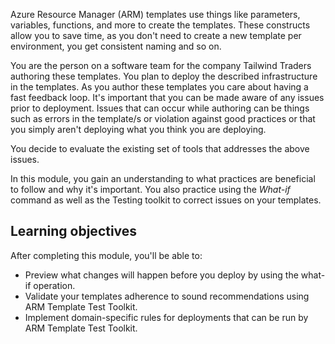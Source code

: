 Azure Resource Manager (ARM) templates use things like parameters, variables, functions, and more to create the templates. These constructs allow you to save time, as you don't need to create a new template per environment, you get consistent naming and so on.

You are the person on a software team for the company Tailwind Traders authoring these templates. You plan to deploy the described infrastructure in the templates. As you author these templates you care about having a fast feedback loop. It's important that you can be made aware of any issues prior to deployment. Issues that can occur while authoring can be things such as errors in the template/s or violation against good practices or that you simply aren't deploying what you think you are deploying.

You decide to evaluate the existing set of tools that addresses the above issues.

In this module, you gain an understanding to what practices are beneficial to follow and why it's important. You also practice using the *What-if* command as well as the Testing toolkit to correct issues on your templates.

## Learning objectives

After completing this module, you'll be able to:

- Preview what changes will happen before you deploy by using the what-if operation.
- Validate your templates adherence to sound recommendations using ARM Template Test Toolkit.
- Implement domain-specific rules for deployments that can be run by ARM Template Test Toolkit.
